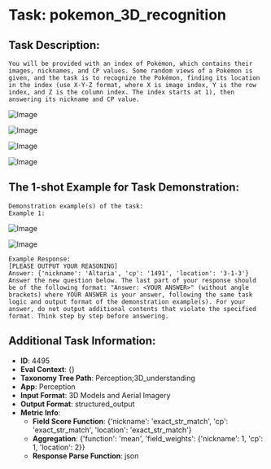 # Task: pokemon_3D_recognition

## Task Description:

```
You will be provided with an index of Pokémon, which contains their images, nicknames, and CP values. Some random views of a Pokémon is given, and the task is to recognize the Pokémon, finding its location in the index (use X-Y-Z format, where X is image index, Y is the row index, and Z is the column index. The index starts at 1), then answering its nickname and CP value.
```

![Image](index_1.png)

![Image](index_2.png)

![Image](index_3.png)

![Image](index_4.png)

## The 1-shot Example for Task Demonstration:

```
Demonstration example(s) of the task:
Example 1:
```

![Image](Altaria_1.png)

![Image](Altaria_2.png)

```
Example Response:
[PLEASE OUTPUT YOUR REASONING]
Answer: {'nickname': 'Altaria', 'cp': '1491', 'location': '3-1-3'}
Answer the new question below. The last part of your response should be of the following format: "Answer: <YOUR ANSWER>" (without angle brackets) where YOUR ANSWER is your answer, following the same task logic and output format of the demonstration example(s). For your answer, do not output additional contents that violate the specified format. Think step by step before answering.
```

## Additional Task Information:

- **ID**: 4495
- **Eval Context**: {}
- **Taxonomy Tree Path**: Perception;3D_understanding
- **App**: Perception
- **Input Format**: 3D Models and Aerial Imagery
- **Output Format**: structured_output
- **Metric Info**:
  - **Field Score Function**: {'nickname': 'exact_str_match', 'cp': 'exact_str_match', 'location': 'exact_str_match'}
  - **Aggregation**: {'function': 'mean', 'field_weights': {'nickname': 1, 'cp': 1, 'location': 2}}
  - **Response Parse Function**: json
